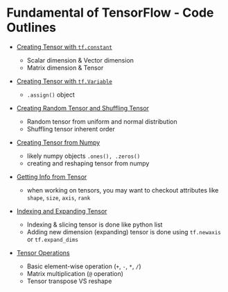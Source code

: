 # Fundamental of TensorFlow -  Code Outlines

- <a href='01 - Tensorflow.ipynb'>Creating Tensor with `tf.constant`</a>
    - Scalar dimension & Vector dimension
    - Matrix dimension & Tensor 

- <a href='./02 - Creating Tensor.ipynb'>Creating Tensor with `tf.Variable`</a>
    - `.assign()` object

- <a href='./03 - Random & Shuffling Tensor.ipynb'>Creating Random Tensor and Shuffling Tensor</a>
    - Random tensor from uniform and normal distribution
    - Shuffling tensor inherent order

- <a href='./04 - Tensor from Numpy.ipynb'>Creating Tensor from Numpy</a>
    - likely numpy objects `.ones(), .zeros()`
    - creating and reshaping tensor from numpy

- <a href='./05 - Info from Tensor.ipynb'>Getting Info from Tensor</a>
    - when working on tensors, you may want to checkout attributes like `shape`, `size`, `axis`, `rank`

- <a href='./06 - Indexing Tensor.ipynb'>Indexing and Expanding Tensor</a>
    - Indexing & slicing tensor is done like python list
    - Adding new dimension (expanding) tensor is done using `tf.newaxis` or `tf.expand_dims`

- <a href='./07 - Tensor Operations.ipynb'>Tensor Operations</a>
    - Basic element-wise operation (`+`, `-`, `*`, `/`)
    - Matrix multiplication (`@` operation)
    - Tensor transpose VS reshape